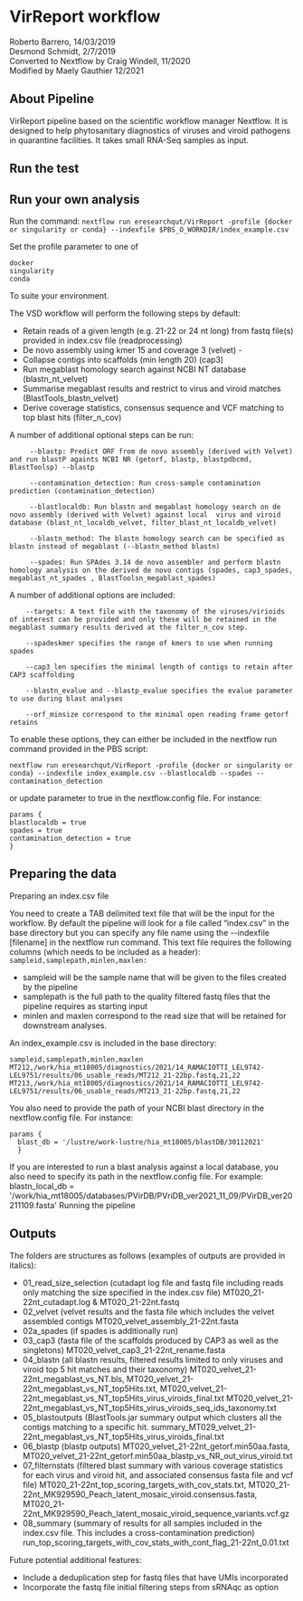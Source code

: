 # VirReport workflow
Roberto Barrero, 14/03/2019  
Desmond Schmidt, 2/7/2019  
Converted to Nextflow by Craig Windell, 11/2020  
Modified by Maely Gauthier 12/2021  

## About Pipeline
VirReport pipeline based on the scientific workflow manager Nextflow.
It is designed to help phytosanitary diagnostics of viruses and viroid pathogens in quarantine facilities. It takes small RNA-Seq samples as input.

## Run the test

## Run your own analysis

Run the command:
```nextflow run eresearchqut/VirReport -profile {docker or singularity or conda} --indexfile $PBS_O_WORKDIR/index_example.csv```

Set the profile parameter to one of
```
docker
singularity
conda
```
To suite your environment.

The VSD workflow will perform the following steps by default:
- Retain reads of a given length (e.g. 21-22 or 24 nt long) from fastq file(s) provided in index.csv file (readprocessing)  
- De novo assembly using kmer 15 and coverage 3 (velvet) - 
- Collapse contigs into scaffolds (min length 20) (cap3)
- Run megablast homology search against NCBI NT database (blastn_nt_velvet)
- Summarise megablast results and restrict to virus and viroid matches (BlastTools_blastn_velvet)
- Derive coverage statistics, consensus sequence and VCF matching to top blast hits (filter_n_cov)

A number of additional optional steps can be run:
```
     --blastp: Predict ORF from de novo assembly (derived with Velvet) and run blastP againts NCBI NR (getorf, blastp, blastpdbcmd, BlastToolsp) --blastp

     --contamination_detection: Run cross-sample contamination prediction (contamination_detection) 

     --blastlocaldb: Run blastn and megablast homology search on de novo assembly (derived with Velvet) against local  virus and viroid database (blast_nt_localdb_velvet, filter_blast_nt_localdb_velvet)

     --blastn_method: The blastn homology search can be specified as blastn instead of megablast (--blastn_method blastn)

     --spades: Run SPAdes 3.14 de novo assembler and perform blastn homology analysis on the derived de novo contigs (spades, cap3_spades, megablast_nt_spades , BlastToolsn_megablast_spades)
```
A number of additional options are included:
```
    --targets: A text file with the taxonomy of the viruses/virioids of interest can be provided and only these will be retained in the megablast summary results derived at the filter_n_cov step.

    --spadeskmer specifies the range of kmers to use when running spades

    --cap3_len specifies the minimal length of contigs to retain after CAP3 scaffolding

    --blastn_evalue and --blastp_evalue specifies the evalue parameter to use during blast analyses

    --orf_minsize correspond to the minimal open reading frame getorf retains
```
To enable these options, they can either be included in the nextflow run command provided in the PBS script: 
```
nextflow run eresearchqut/VirReport -profile {docker or singularity or conda} --indexfile index_example.csv --blastlocaldb --spades --contamination_detection
```
or update parameter to true in the nextflow.config file. For instance:
```
params {
blastlocaldb = true
spades = true
contamination_detection = true
}
```
## Preparing the data
Preparing an index.csv file

You need to create a TAB delimited text file that will be the input for the workflow. By default the pipeline will look for a file called “index.csv” in the base directory but you can specify any file name using the --indexfile [filename] in the nextflow run command. This text file requires the following columns (which needs to be included as a header): ```sampleid,samplepath,minlen,maxlen:```

- sampleid will be the sample name that will be given to the files created by the pipeline
- samplepath is the full path to the quality filtered fastq files that the pipeline requires as starting input
- minlen and maxlen correspond to the read size that will be retained for downstream analyses. 

An index_example.csv is included in the base directory:
```
sampleid,samplepath,minlen,maxlen
MT212,/work/hia_mt18005/diagnostics/2021/14_RAMACIOTTI_LEL9742-LEL9751/results/06_usable_reads/MT212_21-22bp.fastq,21,22
MT213,/work/hia_mt18005/diagnostics/2021/14_RAMACIOTTI_LEL9742-LEL9751/results/06_usable_reads/MT213_21-22bp.fastq,21,22
```
You also need to provide the path of your NCBI blast directory in the nextflow.config file. For instance:
```
params {
  blast_db = '/lustre/work-lustre/hia_mt18005/blastDB/30112021'
  }
```
If you are interested to run a blast analysis against a local database, you also need to specify its path in the nextflow.config file. For example:
blastn_local_db = '/work/hia_mt18005/databases/PVirDB/PVriDB_ver2021_11_09/PVirDB_ver20211109.fasta'
Running the pipeline


## Outputs
The folders are structures as follows (examples of outputs are provided in italics):
- 01_read_size_selection (cutadapt log file and fastq file including reads only matching the size specified in the index.csv file) MT020_21-22nt_cutadapt.log & MT020_21-22nt.fastq
- 02_velvet (velvet results and the fasta file which includes the velvet assembled contigs MT020_velvet_assembly_21-22nt.fasta
- 02a_spades (if spades is additionally run)
- 03_cap3 (fasta file of the scaffolds produced by CAP3 as well as the singletons) MT020_velvet_cap3_21-22nt_rename.fasta
- 04_blastn (all blastn results, filtered results limited to only viruses and viroid top 5 hit matches and their taxonomy) MT020_velvet_21-22nt_megablast_vs_NT.bls, MT020_velvet_21-22nt_megablast_vs_NT_top5Hits.txt, MT020_velvet_21-22nt_megablast_vs_NT_top5Hits_virus_viroids_final.txt MT020_velvet_21-22nt_megablast_vs_NT_top5Hits_virus_viroids_seq_ids_taxonomy.txt
- 05_blastoutputs (BlastTools.jar summary output which clusters all the contigs matching to a specific hit. summary_MT029_velvet_21-22nt_megablast_vs_NT_top5Hits_virus_viroids_final.txt
- 06_blastp (blastp outputs) MT020_velvet_21-22nt_getorf.min50aa.fasta, MT020_velvet_21-22nt_getorf.min50aa_blastp_vs_NR_out_virus_viroid.txt
- 07_filternstats (filtered blast summary with various coverage statistics for each virus and viroid hit, and associated consensus fasta file and vcf file) MT020_21-22nt_top_scoring_targets_with_cov_stats.txt, MT020_21-22nt_MK929590_Peach_latent_mosaic_viroid.consensus.fasta, MT020_21-22nt_MK929590_Peach_latent_mosaic_viroid_sequence_variants.vcf.gz
- 08_summary (summary of results for all samples included in the index.csv file. This includes a cross-contamination prediction) run_top_scoring_targets_with_cov_stats_with_cont_flag_21-22nt_0.01.txt

Future potential additional features:
- Include a deduplication step for fastq files that have UMIs incorporated
- Incorporate the fastq file initial filtering steps from sRNAqc as option
